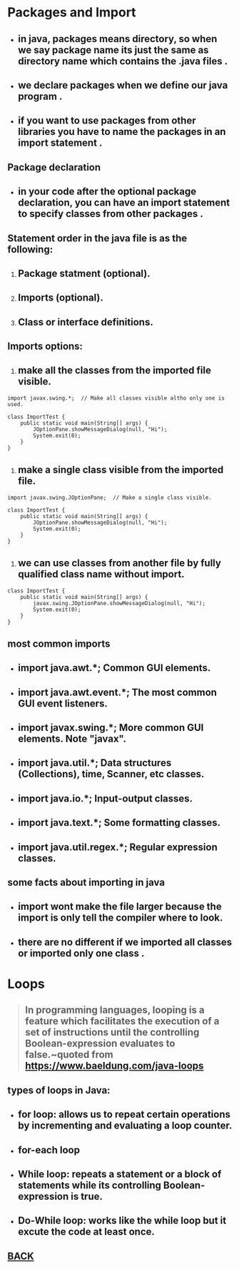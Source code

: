 # Packages and Import

+ ## in java, packages means directory, so when we say package name its just the same as directory name which contains the .java files .
+ ## we declare packages when we define our java program .
+ ## if you want to use packages from other libraries you have to name the packages in an import statement .

## Package declaration
+ ## in your code after the optional package declaration, you can have an import statement to specify classes from other packages .

## Statement order in the java file is as the following:
1. ## Package statment (optional).
2. ## Imports (optional).
3. ## Class or interface definitions.

## Imports options:
1. ## make all the classes from the imported file visible.

```
import javax.swing.*;  // Make all classes visible altho only one is used.

class ImportTest {
    public static void main(String[] args) {
        JOptionPane.showMessageDialog(null, "Hi");
        System.exit(0);
    }
}
```

1. ## make a single class visible from the imported file.

```
import javax.swing.JOptionPane;  // Make a single class visible.

class ImportTest {
    public static void main(String[] args) {
        JOptionPane.showMessageDialog(null, "Hi");
        System.exit(0);
    }
}
```

1. ## we can use classes from another file by fully qualified class name without import.

```
class ImportTest {
    public static void main(String[] args) {
        javax.swing.JOptionPane.showMessageDialog(null, "Hi");
        System.exit(0);
    }
}
```

## most common imports

+ ## import java.awt.*;	Common GUI elements.
+ ## import java.awt.event.*;	The most common GUI event listeners.
+ ## import javax.swing.*;	More common GUI elements. Note "javax".
+ ## import java.util.*;	Data structures (Collections), time, Scanner, etc classes.
+ ## import java.io.*;	Input-output classes.
+ ## import java.text.*;	Some formatting classes.
+ ## import java.util.regex.*;	Regular expression classes.


## some facts about importing in java
+ ## import wont make the file larger because the import is only tell the compiler where to look.
+ ## there are no different if we imported all classes or imported only one class .


# Loops
> ## In programming languages, looping is a feature which facilitates the execution of a set of instructions until the controlling Boolean-expression evaluates to false.~quoted from https://www.baeldung.com/java-loops

## types of loops in Java:
+ ## for loop: allows us to repeat certain operations by incrementing and evaluating a loop counter.
+ ## for-each loop
+ ## While loop: repeats a statement or a block of statements while its controlling Boolean-expression is true.
+ ## Do-While loop: works like the while loop but it excute the code at least once.


## [BACK](../README.md)
